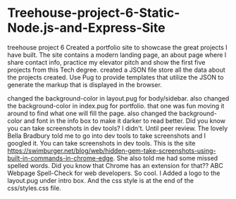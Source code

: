 # Treehouse-project-6-Static-Node.js-and-Express-Site
 treehouse project 6
Created a portfolio site to showcase the great projects I have built. The site contains a modern landing page, an about page where I share contact info, practice my elevator pitch and show the first five projects from this Tech degree. 
created a JSON file store all the data about the projects created.
Use Pug to provide templates that utilize the JSON to generate the markup that is displayed in the browser.

changed the background-color in layout.pug for body/sidebar.
also changed the background-color in index.pug for portfolio. that one was fun moving it around to find what one will fill the page. 
also changed the background-color and font in the info box to make it darker to read better.
Did you know you can take screenshots in dev tools? I didn't. Until peer review. The lovely Bella Bradbury told me to go into dev tools to take screenshots and I googled it. You can take screenshots in dev tools. This is the site https://swimburger.net/blog/web/hidden-gem-take-screenshots-using-built-in-commands-in-chrome-edge. She also told me had some missed spelled words. Did you know that Chrome has an extension for that?? ABC Webpage Spell-Check for web developers. So cool.
I Added a logo to the layout.pug under intro box. And the css style is at the end of the css/styles.css file.